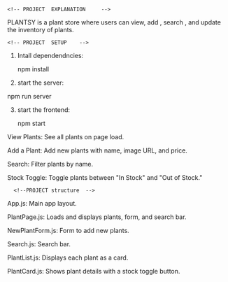     <!-- PROJECT  EXPLANATION     -->

PLANTSY is a plant store where users can view, add , search , and update the inventory of plants.


    <!-- PROJECT  SETUP    -->

1. Intall dependendncies:

   npm install

   
2. start the server:
  
  npm run server


3. start the frontend:

   npm start


     <!-- Features  / -->

View Plants: See all plants on page load.

Add a Plant: Add new plants with name, image URL, and price.

Search: Filter plants by name.

Stock Toggle: Toggle plants between "In Stock" and "Out of Stock."
    

      <!--PROJECT structure  -->


App.js: Main app layout.

PlantPage.js: Loads and displays plants, form, and search bar.

NewPlantForm.js: Form to add new plants.

Search.js: Search bar.

PlantList.js: Displays each plant as a card.

PlantCard.js: Shows plant details with a stock toggle button.
